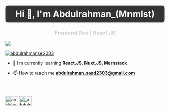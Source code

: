 <h1 align="center" style="color:white; background-color:#333; padding:10px; border-radius:8px;">Hi 👋, I'm Abdulrahman_(Mnmlst)</h1>
<h3 align="center" style="color:#ccc;">Frontend Dev | React.JS</h3>

<p align="left" style="color:white;"> <img src="https://komarev.com/ghpvc/?username=abdulrahmanse2003&label=Profile%20views&color=0e75b6&style=flat" alt="abdulrahmanse2003" /> </p>

<p align="left" style="color:white;"> <a href="https://github.com/ryo-ma/github-profile-trophy"><img src="https://github-profile-trophy.vercel.app/?username=abdulrahmanse2003" alt="abdulrahmanse2003" /></a> </p>

- 🌱 I’m currently learning **React.JS, Nuxt.JS, Mernstack**

- 📫 How to reach me **abdulrahman.saad2303@gmail.com**

<h3 align="left" style="color:white;">Connect with me:</h3>
<p align="left">
  <a href="https://linkedin.com/in/abdulrahman saad" target="blank"><img align="center" src="https://raw.githubusercontent.com/rahuldkjain/github-profile-readme-generator/master/src/images/icons/Social/linked-in-alt.svg" alt="abdulrahman saad" height="30" width="40" /></a>
  <a href="https://instagram.com/_abdulr_hman" target="blank"><img align="center" src="https://raw.githubusercontent.com/rahuldkjain/github-profile-readme-generator/master/src/images/icons/Social/instagram.svg" alt="_abdulr_hman" height="30" width="40" /></a>
</p>
